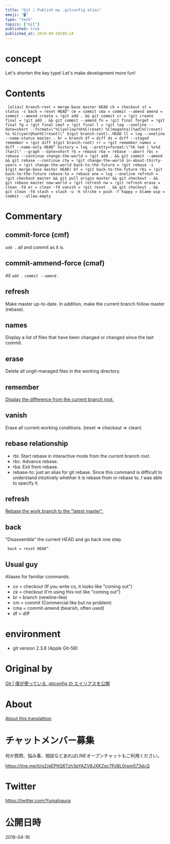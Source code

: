 ```yaml
---
title: "Git | Publish my .gitconfig alias"
emoji: "🖥"
type: "tech"
topics: ["Git"]
published: true
published_at: 2019-04-16t09:14
---
```


# concept 

Let's shorten the key type! Let's make development more fun!

# Contents 

     [alias] branch-root = merge-base master HEAD ck = checkout st = status -s back = reset HEAD^ cm = commit cma = commit --amend amend = commit --amend create = !git add . && git commit cr = !git create final = !git add . && git commit --amend fn = !git final forget = !git final fg = !git final cmaf = !git final l = !git log --oneline --date=short --format=\"%C(yellow)%h%C(reset) %C(magenta)[%ad]%C(reset) %s %C(cyan)@%an%C(reset)\" $(git branch-root)..HEAD ll = log --oneline --name-status master.. br = branch df = diff ds = diff --staged remember = !git diff $(git branch-root) rr = !git remember names = diff --name-only HEAD^ history = log --pretty=format:\"%h %ad | %s%d [%an]\" --graph --date=short rb = rebase rba = rebase --abort rbc = rebase --continue change-the-world = !git add . && git commit --amend && git rebase --continue ctw = !git change-the-world in-about-thirty-years = !git change-the-world back-to-the-future = !git rebase -i $(git merge-base master HEAD) bf = !git back-to-the-future rbi = !git back-to-the-future rebase-to = rebase one = log --oneline refresh = !git checkout master && git pull origin master && git checkout - && git rebase master new-world = !git refresh nw = !git refresh erase = clean -fd er = clean -fd vanish = !git reset . && git checkout . && git clean -fd stash = stash -u -k strike = push -f happy = blame wip = commit --allow-empty 

# Commentary 

## commit-force (cmf) 

`add .` all and commit as it is.

## commit-ammend-force (cmaf) 

All `add .` `commit --amend` .

## refresh 

Make master up-to-date. In addition, make the current branch follow master (rebase).

## names 

Display a list of files that have been changed or changed since the last commit.

## erase 

Delete all ungit-managed files in the working directory.

## remember 

[Display the difference from the current branch root.](http://qiita.com/Yinaura/items/cc10fbc83b4d6bb1ef0c)

## vanish 

Erase all current working conditions. (reset =\> checkout =\> clean)

## rebase relationship 

- rbi: Start rebase in interactive mode from the current branch root. 
- rbc: Advance rebase. 
- rba: Exit from rebase. 
- rebase-to: just an alias for git rebase. Since this command is difficult to understand intuitively whether it is rebase from or rebase to, I was able to specify it. 

## refresh 

[Rebase the work branch to the "latest master".](http://qiita.com/Yinaura/items/562b09ec4c7ad93ed2ab)

## back 

"Disassemble" the current HEAD and go back one step.

     back = reset HEAD^ 

## Usual guy 

Aliases for familiar commands.

- co = checkout (If you write co, it looks like "coming out") 
- ck = checkout (I'm using this not like "coming out") 
- br = branch (newline-like) 
- cm = commit (Commercial like but no problem) 
- cma = commit-amend (bearish, often used) 
- df = diff 

# environment 

- git version 2.3.8 (Apple Git-58) 


# Original by
[Git | 僕が使っている .gitconfig の エイリアスを公開](https://qiita.com/Yinaura/items/d3d3d6a20b87ef8ba945)

# About

[About this translattion](https://qiita.com/YumaInaura/items/7f6fd1e9310a6816469a)








<!-- Update From Qiita API -->

# チャットメンバー募集


何か質問、悩み事、相談などあればLINEオープンチャットもご利用ください。

https://line.me/ti/g2/eEPltQ6Tzh3pYAZV8JXKZqc7PJ6L0rpm573dcQ





# Twitter


https://twitter.com/YumaInaura


<!-- Update From Qiita API -->



# 公開日時

2019-04-16
